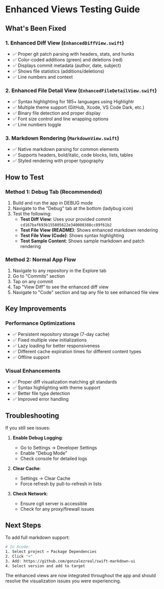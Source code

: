 # Enhanced Views Testing Guide

## What's Been Fixed

### 1. **Enhanced Diff View** (`EnhancedDiffView.swift`)
- ✅ Proper git patch parsing with headers, stats, and hunks
- ✅ Color-coded additions (green) and deletions (red)
- ✅ Displays commit metadata (author, date, subject)
- ✅ Shows file statistics (additions/deletions)
- ✅ Line numbers and context

### 2. **Enhanced File Detail View** (`EnhancedFileDetailView.swift`)
- ✅ Syntax highlighting for 185+ languages using Highlightr
- ✅ Multiple theme support (GitHub, Xcode, VS Code Dark, etc.)
- ✅ Binary file detection and proper display
- ✅ Font size control and line wrapping options
- ✅ Line numbers toggle

### 3. **Markdown Rendering** (`MarkdownView.swift`)
- ✅ Native markdown parsing for common elements
- ✅ Supports headers, bold/italic, code blocks, lists, tables
- ✅ Styled rendering with proper typography

## How to Test

### Method 1: Debug Tab (Recommended)
1. Build and run the app in DEBUG mode
2. Navigate to the "Debug" tab at the bottom (ladybug icon)
3. Test the following:
   - **Test Diff View**: Uses your provided commit `cd167baf693b155805622e340008388cc89f61b2`
   - **Test File View (README)**: Shows enhanced markdown rendering
   - **Test File View (Code)**: Shows syntax highlighting
   - **Test Sample Content**: Shows sample markdown and patch rendering

### Method 2: Normal App Flow
1. Navigate to any repository in the Explore tab
2. Go to "Commits" section
3. Tap on any commit
4. Tap "View Diff" to see the enhanced diff view
5. Navigate to "Code" section and tap any file to see enhanced file view

## Key Improvements

### Performance Optimizations
- ✅ Persistent repository storage (7-day cache)
- ✅ Fixed multiple view initializations
- ✅ Lazy loading for better responsiveness
- ✅ Different cache expiration times for different content types
- ✅ Offline support

### Visual Enhancements
- ✅ Proper diff visualization matching git standards
- ✅ Syntax highlighting with theme support
- ✅ Better file type detection
- ✅ Improved error handling

## Troubleshooting

If you still see issues:

1. **Enable Debug Logging**:
   - Go to Settings → Developer Settings
   - Enable "Debug Mode"
   - Check console for detailed logs

2. **Clear Cache**:
   - Settings → Clear Cache
   - Force refresh by pull-to-refresh in lists

3. **Check Network**:
   - Ensure cgit server is accessible
   - Check for any proxy/firewall issues

## Next Steps

To add full markdown support:
```bash
# In Xcode:
1. Select project → Package Dependencies
2. Click "+" 
3. Add: https://github.com/gonzalezreal/swift-markdown-ui
4. Select version and add to target
```

The enhanced views are now integrated throughout the app and should resolve the visualization issues you were experiencing.